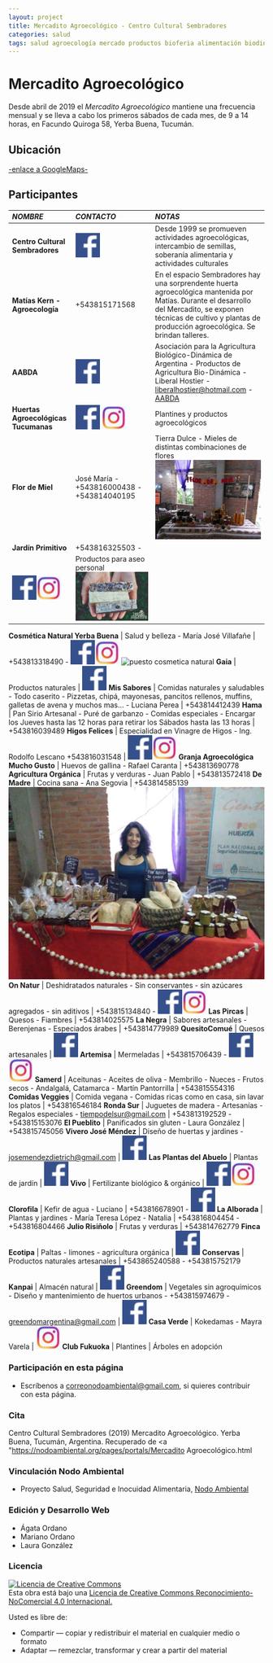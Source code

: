 ```yaml
---
layout: project
title: Mercadito Agroecológico - Centro Cultural Sembradores
categories: salud
tags: salud agroecología mercado productos bioferia alimentación biodinámica agricultura verduras frutas comida orgánico vegano celíaquía artesanal 
---
```


# Mercadito Agroecológico

Desde abril de 2019 el *Mercadito Agroecológico* mantiene una frecuencia mensual y se lleva a cabo los primeros sábados de cada mes, de 9 a 14 horas, en Facundo Quiroga 58, Yerba Buena, Tucumán.

## Ubicación
<a href="https://www.google.com.ar/maps/place/Club+Cultural+Sembradores/@-26.8130156,-65.3028702,18z/data=!4m5!3m4!1s0x942242dc1da8b8cd:0xa8eb11d8f8dc31b8!8m2!3d-26.8124236!4d-65.3044657"> -enlace a GoogleMaps- </a>

## Participantes

*NOMBRE* | *CONTACTO* | *NOTAS*   
:---------- | :---------- | :---------- 
**Centro Cultural Sembradores** | <a href="https://www.facebook.com/Sembradores-294718317398299/">![facebook](/assets/images/facebook.png)</a> | Desde 1999 se promueven actividades agroecológicas, intercambio de semillas, soberanía alimentaria y actividades culturales  
**Matías Kern - Agroecología** | +543815171568 | En el espacio Sembradores hay una sorprendente huerta agroecológica mantenida por Matías. Durante el desarrollo del Mercadito, se exponen técnicas de cultivo y plantas de producción agroecológica. Se brindan talleres.  
**AABDA** | <a href="https://www.facebook.com/AABDA.com.ar/?__tn__=kCH-R&eid=ARDEQbZI3CUgTjNPtyNDBnPKd8SfEi1_9Obyywx9PHFEXhH4cExCSfkotqD_OskM9qkVE-cbi0eiH7iz&hc_ref=ARQJDg6OZAbKde7sv1Y5Dvpzax54x11c9IMj154PyWlHjewPE71wxTnsNfocEcvXghM&fref=nf&__xts__[0]=68.ARCGi2TvY70VbO0HLTt_hcz-vOast48TVkeqkV8txeU6U8gVvzwvGOUy0V9JvB47KIzX8D-J_8sHa9S2JUvfyULbqD3z2VAf6KdsAMo0wXsm1N_C_hWil6hbro1hQ9JhtMOTY9K5TEq3MoV4C41C_0BI8hZsguO-V-UQPmRML37EZpuppHgxQk65rRBi4LxbBFMKs8kKfRZtwbclAPH4mhHukM3CuRPVwMEb-Ue7THeRd0f5aPBBDDzhC1sDWR6z2fxuX2s_Adu1NIR32Ks6MBGBCLaFMmJL5Amt2tbwwgyHh3nVipxNOvEurvOzJ1g5u0bPulEBXWTR8nOiOh_hHEeMCuQROoyjYOLurQ204brdAWDhbFcExeeU2PNdrRZFi4W2BvWPg5Zxv4xvcs6Vz2680taK9fPrQ8Min2jyqWmdB18RHl-ScKKC_Uf4Y-gj-uxWMgLTK33fm4JTeeEXBTqeUmHezK800hPiOIk8Me7lVyVn_h9W8CE3">![facebook](/assets/images/facebook.png)</a> | Asociación para la Agricultura Biológico-Dinámica de Argentina - Productos de Agricultura Bio-Dinámica - Liberal Hostier - liberalhostier@hotmail.com - <a href="http://aabda.com.ar/">AABDA</a> 
**Huertas Agroecológicas Tucumanas** | <a href="https://www.facebook.com/hagroecotuc">![facebook](/assets/images/facebook.png)</a> <a href="https://www.instagram.com/p/B6s18-bpNEH/?igshid=p7p1obq9h90i">![instagram](/assets/images/instagram.png)</a> | Plantines y productos agroecológicos  
**Flor de Miel** | José María - +543816000438 - +543814040195 | Tierra Dulce - Mieles de distintas combinaciones de flores ![puesto flor de miel](/assets/images/portales/puestomiel.jpg)
**Jardín Primitivo** | +543816325503 -
<a href="https://www.facebook.com/Jardin-Primitivo-629459064103465/">![facebook](/assets/images/facebook.png)</a><a href="https://www.instagram.com/jardinprimitivo6/">![instagram](/assets/images/instagram.png)</a> | Productos para aseo personal ![jp](/assets/images/jardinprimitivo-barra.jpg)

**Cosmética Natural Yerba Buena** | Salud y belleza - María José Villafañe | +543813318490 - 
<a href="https://www.facebook.com/mariajose.villafane?fref=search&__tn__=%2Cd%2CP-R&eid=ARBUGXZBxx2w3Aa7YfYRQsf2lQghkxggqrsKdB8dnH3bRcukA_DxIsuM9j6yfT5hetzAxXu9bm174OBb">![facebook](/assets/images/facebook.png)</a><a href="https://www.instagram.com/cosmetica_natural_yb/">![instagram](/assets/images/instagram.png)</a>
![puesto cosmetica natural](/assets/images/portales/cosmeticanatura.jpg)
**Gaia** | Productos naturales | 
<a href="https://www.facebook.com/gaiatucuman/">![facebook](/assets/images/facebook.png)</a>
**Mis Sabores** | Comidas naturales y saludables - Todo caserito - Pizzetas, chipá, mayonesas, pancitos rellenos, muffins, galletas de avena y muchos mas... - Luciana Perea | +543814412439 
**Hama** | Pan Sirio Artesanal - Puré de garbanzo - Comidas especiales - Encargar los Jueves hasta las 12 horas para retirar los Sábados hasta las 13 horas | +543816039489
**Higos Felices** | Especialidad en Vinagre de Higos - Ing. Rodolfo Lescano +543816031548 | <a href="http://higosfelices.blogspot.com/"> <a href="https://www.facebook.com/higosfelices/">![facebook](/assets/images/facebook.png)</a><a href="https://www.instagram.com/higosfelices/">![instagram](/assets/images/instagram.png)</a>
**Granja Agroecológica Mucho Gusto** | Huevos de gallina - Rafael Caranta | +543813690778
**Agricultura Orgánica** | Frutas y verduras - Juan Pablo | +543813572418
**De Madre** | Cocina sana - Ana Segovia | +543814585139
![puesto de Madre](/assets/images/portales/deMadre.jpg)
**On Natur** | Deshidratados naturales - Sin conservantes - sin azúcares agregados - sin aditivos | +543815134840 - 
<a href="https://www.facebook.com/OnNatur2019/">![facebook](/assets/images/facebook.png)</a><a href="https://www.instagram.com/onnatur_snack/">![instagram](/assets/images/instagram.png)</a>
**Las Pircas** | Quesos - Fiambres | +543814025575
**La Negra** | Sabores artesanales - Berenjenas - Especiados árabes | +543814779989
**QuesitoComué** | Quesos artesanales | 
<a href="https://www.facebook.com/Quesito-Comu%C3%A9-403314730480844/?__tn__=%2Cd%2CP-R&eid=ARBauQJBN-tYxxJ0BlsLELxNrTfXSCGtBhFA69IovPErVUz5Dm0aEoYDS9aYPpMQYcgl08ooWuMj-dVQ">![facebook](/assets/images/facebook.png)</a>
**Artemisa** | Mermeladas | +543815706439 - 
<a href="https://www.facebook.com/Artemisatiendaconsciente/">![facebook](/assets/images/facebook.png)</a><a href="https://www.instagram.com/artemisatiendaconsciente/">![instagram](/assets/images/instagram.png)</a>
**Samerd** | Aceitunas - Aceites de oliva - Membrillo - Nueces - Frutos secos - Andalgalá, Catamarca - Martín Pantorrilla | +543815554316
**Comidas Veggies** | Comida vegana - Comidas ricas como en casa, sin lavar los platos | +543816546184
**Ronda Sur** | Juguetes de madera - Artesanías - Regalos especiales - tiempodelsur@gmail.com | +543813192529 - +543815153076
**El Pueblito** | Panificados sin gluten - Laura González | +543815745056
**Vivero José Méndez** | Diseño de huertas y jardines - josemendezdietrich@gmail.com |
<a href="https://www.facebook.com/viverojosemendez.dietrich">![facebook](/assets/images/facebook.png)</a>
**Las Plantas del Abuelo** | Plantas de jardín | 
<a href="https://www.facebook.com/Las-Plantas-del-Abuelo-2024635344231753/">![facebook](/assets/images/facebook.png)</a>
**Vivo** | Fertilizante biológico & orgánico | 
<a href="https://www.facebook.com/vivofertilizante/">![facebook](/assets/images/facebook.png)</a><a href="https://www.instagram.com/vivo_fertilizante/">![instagram](/assets/images/instagram.png)</a>
**Clorofila** | Kefir de agua - Luciano | +543816678901 - 
<a href="https://www.facebook.com/lasangreverde/">![facebook](/assets/images/facebook.png)</a>
**La Alborada** | Plantas y jardines - María Teresa López - Natalia | +543816804454 - +543816804466
**Julio Risiñolo** | Frutas y verduras | +543814762779
**Finca Ecotipa** | Paltas - limones - agricultura orgánica | 
<a href="https://www.facebook.com/fincaecotipa/">![facebook](/assets/images/facebook.png)</a>
**Conservas** | Productos naturales artesanales | +543865240588 - +543815752179
**Kanpai** | Almacén natural |
<a href="https://www.facebook.com/Kanpaialmacennatural/?ref=timeline_chaining">![facebook](/assets/images/facebook.png)</a>
**Greendom** | Vegetales sin agroquímicos - Diseño y mantenimiento de huertos urbanos - +543815974679 - greendomargentina@gmail.com | <a href="https://www.facebook.com/greendomargentina/">![facebook](/assets/images/facebook.png)</a>
**Casa Verde** | Kokedamas - Mayra Varela | <a href="https://www.instagram.com/casaverde_by_mv?igshid=tybqj60ykc1t">![instagram](/assets/images/instagram.png)</a>
**Club Fukuoka** | Plantines | Árboles en adopción

### Participación en esta página
- Escríbenos a correonodoambiental@gmail.com, si quieres contribuir con esta página.

### Cita
Centro Cultural Sembradores (2019) Mercadito Agroecológico. Yerba Buena, Tucumán, Argentina. Recuperado de <a "https://nodoambiental.org/pages/portals/Mercadito Agroecológico.html</a>

### Vinculación Nodo Ambiental
- Proyecto Salud, Seguridad e Inocuidad Alimentaria, <a href="https://nodoambiental.org">Nodo Ambiental</a>

### Edición y Desarrollo Web
- Ágata Ordano
- Mariano Ordano
- Laura González

### Licencia
<a rel="license" href="http://creativecommons.org/licenses/by-nc/4.0/"><img alt="Licencia de Creative Commons" style="border-width:0" src="https://licensebuttons.net/l/by-nc/4.0/88x31.png" /></a><br />Esta obra está bajo una <a rel="license" href="https://creativecommons.org/licenses/by-nc/4.0/deed.es_ES">Licencia de Creative Commons Reconocimiento-NoComercial 4.0 Internacional.</a>

Usted es libre de:
+ Compartir — copiar y redistribuir el material en cualquier medio o formato
+ Adaptar — remezclar, transformar y crear a partir del material



